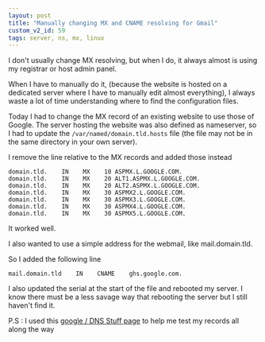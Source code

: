 ```yaml
---
layout: post
title: "Manually changing MX and CNAME resolving for Gmail"
custom_v2_id: 59
tags: server, ns, mx, linux
---
```


I don't usually change MX resolving, but when I do, it always almost is using
my registrar or host admin panel.

When I have to manually do it, (because the website is hosted on a dedicated
server where I have to manually edit almost everything), I always waste a lot
of time understanding where to find the configuration files.

Today I had to change the MX record of an existing website to use those of
Google. The server hosting the website was also defined as nameserver, so I
had to update the `/var/named/domain.tld.hosts` file (the file may not be in
the same directory in your own server).

I remove the line relative to the MX records and added those instead


```
domain.tld.    IN    MX    10 ASPMX.L.GOOGLE.COM.
domain.tld.    IN    MX    20 ALT1.ASPMX.L.GOOGLE.COM.
domain.tld.    IN    MX    20 ALT2.ASPMX.L.GOOGLE.COM.
domain.tld.    IN    MX    30 ASPMX2.L.GOOGLE.COM.
domain.tld.    IN    MX    30 ASPMX3.L.GOOGLE.COM.
domain.tld.    IN    MX    30 ASPMX4.L.GOOGLE.COM.
domain.tld.    IN    MX    30 ASPMX5.L.GOOGLE.COM.
```

It worked well.

I also wanted to use a simple address for the webmail, like mail.domain.tld.

So I added the following line


```
mail.domain.tld    IN    CNAME    ghs.google.com.
```

I also updated the serial at the start of the file and rebooted my server. I
know there must be a less savage way that rebooting the server but I still
haven't find it.

P.S : I used this [google / DNS Stuff
page](http://www.google.com/support/a/bin/answer.py?hl=en&answer=116393) to
help me test my records all along the way
